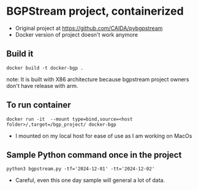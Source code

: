 # BGPStream project, containerized 
- Original project at https://github.com/CAIDA/pybgpstream
- Docker version of project doesn't work anymore 

## Build it
`docker build -t docker-bgp .`

note: It is built with X86 architecture because bgpstream project owners don't have release with arm.

## To run container
`docker run -it  --mount type=bind,source=<host folder>/,target=/bgp_project/ docker-bgp`
- I mounted on my local host for ease of use as I am working on MacOs

## Sample Python command once in the project
`python3 bgpstream.py -tf='2024-12-01' -tt='2024-12-02'`
- Careful, even this one day sample will general a lot of data.